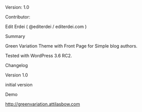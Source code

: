 Version: 1.0

Contributor:

Edit Erdei ( @editerdei / editerdei.com )

Summary

Green Variation Theme with Front Page for Simple blog authors.

Tested with WordPress 3.6 RC2.

Changelog

Version 1.0

initial version

Demo

http://greenvariation.attilasbow.com
